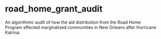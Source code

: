 # road_home_grant_audit
An algorithmic audit of how the aid distribution from the Road Home Program affected marginalized communities in New Orleans after Hurricane Katrina.

